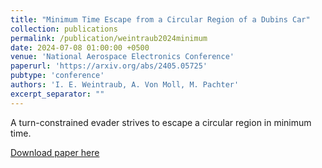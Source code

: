 ```yaml
---
title: "Minimum Time Escape from a Circular Region of a Dubins Car"
collection: publications
permalink: /publication/weintraub2024minimum
date: 2024-07-08 01:00:00 +0500
venue: 'National Aerospace Electronics Conference'
paperurl: 'https://arxiv.org/abs/2405.05725'
pubtype: 'conference'
authors: 'I. E. Weintraub, A. Von Moll, M. Pachter'
excerpt_separator: ""
---
```

A turn-constrained evader strives to escape a circular region in minimum time.

[Download paper here](https://arxiv.org/abs/2405.05725)